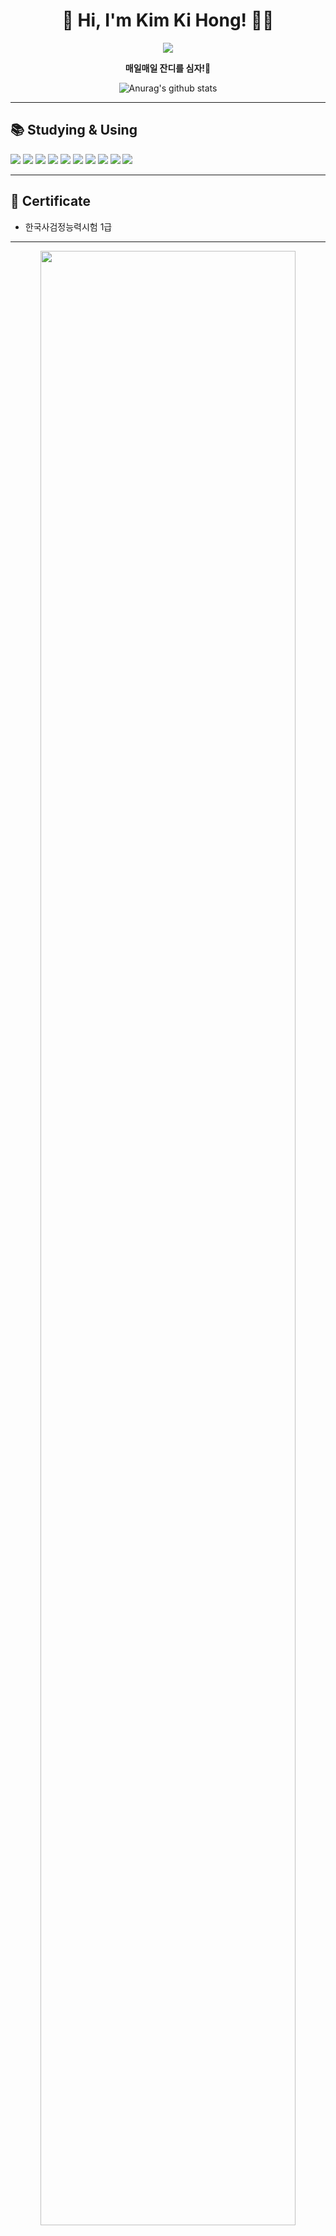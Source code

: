 <h1 align="center">👋 Hi, I'm Kim Ki Hong! 👨‍💻</h1>
<p align="center">
  <img src="https://capsule-render.vercel.app/api?type=waving&color=auto&height=200&section=header&text=KimKiHong-1111&fontSize=50&animation=fadeIn" />
</p>

<p align="center">
  <b>매일매일 잔디를 심자!🌱</b>
</p>

<p align="center">
  <img src="https://github-readme-stats.vercel.app/api?username=KimKiHong-1111&show_icons=true&theme=tokyonight" alt="Anurag's github stats" />
</p>

---

## 📚 Studying & Using

<p>
  <img src="https://img.shields.io/badge/Amazon%20S3-FF9900?style=for-the-badge&logo=amazons3&logoColor=white"/>
  <img src="https://img.shields.io/badge/mysql-4479A1.svg?style=for-the-badge&logo=mysql&logoColor=white"/>
  <img src="https://img.shields.io/badge/redis-%23DD0031.svg?style=for-the-badge&logo=redis&logoColor=white"/>
  <img src="https://img.shields.io/badge/spring-%236DB33F.svg?style=for-the-badge&logo=spring&logoColor=white"/>
  <img src="https://img.shields.io/badge/Spring%20Boot-6DB33F?style=for-the-badge&logo=springboot&logoColor=white"/>
  <img src="https://img.shields.io/badge/Spring%20Security-6DB33F?style=for-the-badge&logo=springsecurity&logoColor=white"/>
  <img src="https://img.shields.io/badge/AWS-%23FF9900.svg?style=for-the-badge&logo=amazon-aws&logoColor=white"/>
  <img src="https://img.shields.io/badge/java-%23ED8B00.svg?style=for-the-badge&logo=openjdk&logoColor=white"/>
  <img src="https://img.shields.io/badge/docker-%230db7ed.svg?style=for-the-badge&logo=docker&logoColor=white"/>
  <img src="https://img.shields.io/badge/RabbitMQ-FF6600?style=for-the-badge&logo=rabbitmq&logoColor=white"/>
</p>

---

## 📜 Certificate

- 한국사검정능력시험 1급

---

<p align="center">
  <img src="https://github-readme-activity-graph.vercel.app/graph?username=KimKiHong-1111&theme=tokyo-night" width="90%"/>
</p>
